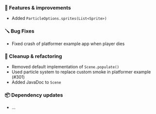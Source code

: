 ### 🚀 Features & improvements

- Added `ParticleOptions.sprites(List<Sprite>)`

### 🪛 Bug Fixes

- Fixed crash of platformer example app when player dies

### 🧽 Cleanup & refactoring

- Removed default implementation of `Scene.populate()`
- Used particle system to replace custom smoke in platformer example (#301)
- Added JavaDoc to `Scene`

### 📦 Dependency updates

- ...